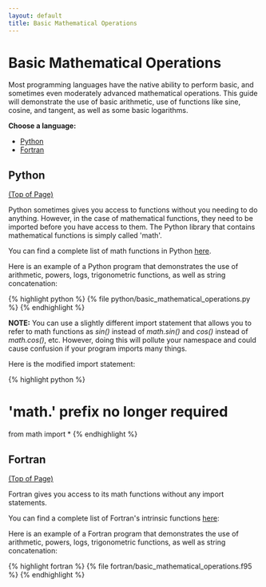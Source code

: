 ```yaml
---
layout: default
title: Basic Mathematical Operations
---
```


# Basic Mathematical Operations

Most programming languages have the native ability to perform basic, and sometimes even moderately advanced mathematical operations.  This guide will demonstrate the use of basic arithmetic, use of functions like sine, cosine, and tangent, as well as some basic logarithms.

**Choose a language:**

* [Python](#python)
* [Fortran](#fortran)

<a name="python"></a>
## Python
<div class="to-top"><a href="#top">(Top of Page)</a></div>
<div style="clear: both;"></div>

Python sometimes gives you access to functions without you needing to do anything.  However, in the case of mathematical functions, they need to be imported before you have access to them.  The Python library that contains mathematical functions is simply called 'math'.

You can find a complete list of math functions in Python [here](http://docs.python.org/library/math.html).

Here is an example of a Python program that demonstrates the use of arithmetic, powers, logs, trigonometric functions, as well as string concatenation:

{% highlight python %}
{% file python/basic_mathematical_operations.py %}
{% endhighlight %}

**NOTE:** You can use a slightly different import statement that allows you to refer to math functions as *sin()* instead of *math.sin()* and *cos()* instead of *math.cos()*, etc.  However, doing this will pollute your namespace and could cause confusion if your program imports many things.

Here is the modified import statement:

{% highlight python %}
# 'math.' prefix no longer required
from math import *
{% endhighlight %}


<a name="fortran"></a>
## Fortran
<div class="to-top"><a href="#top">(Top of Page)</a></div>
<div style="clear: both;"></div>

Fortran gives you access to its math functions without any import statements.

You can find a complete list of Fortran's intrinsic functions [here](http://docs.sun.com/source/819-3684/2_F95_Intrins.html):

Here is an example of a Fortran program that demonstrates the use of arithmetic, powers, logs, trigonometric functions, as well as string concatenation:

{% highlight fortran %}
{% file fortran/basic_mathematical_operations.f95 %}
{% endhighlight %}


